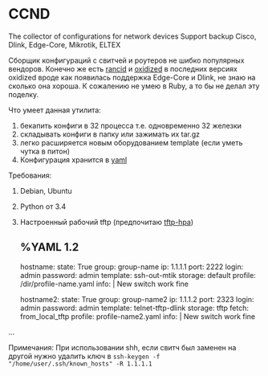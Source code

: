 # CCND
The collector of configurations for network devices
Support backup Cisco, Dlink, Edge-Core, Mikrotik, ELTEX

Cборщик конфигураций с свитчей и роутеров не шибко популярных вендоров.
Конечно же есть [rancid](https://www.shrubbery.net/rancid/) и [oxidized](https://github.com/ytti/oxidized) в последних версиях oxidized вроде как появилась поддержка Edge-Core и Dlink, не знаю на сколько она хороша. К сожалению не умею в Ruby, а то бы не делал эту поделку.

Что умеет данная утилита: 
1. бекапить конфиги в 32 процесса т.е. одновременно 32 железки
2. складывать конфиги в папку или зажимать их tar.gz
3. легко расширяется новым оборудованием template (если уметь чутка в питон)
4. Конфигурация хранится в [yaml](https://ru.wikipedia.org/wiki/YAML)

Требования:
1. Debian, Ubuntu
2. Python от 3.4
3. Настроенный рабочий tftp (предпочитаю [tftp-hpa](http://hh-pc.blogspot.com/2017/11/tftp-ubuntu.html))



    %YAML 1.2
    ---
    hostname:
      state: True
      group: group-name
      ip: 1.1.1.1
      port: 2222
      login: admin
      password: admin
      template: ssh-out-mtik
      storage: default
      profile: /dir/profile-name.yaml
      info: |
        New switch
        work fine
      
      
    hostname2:
      state: True
      group: group-name2
      ip: 1.1.1.2
      port: 2323
      login: admin
      password: admin
      template: telnet-tftp-dlink
      storage: tftp
      fetch: from_local_tftp
      profile: profile-name2.yaml
      info: |
        New switch
        work fine
      
      
...

Примечания: При использовании shh, если свитч был заменен на другой нужно удалить ключ в `ssh-keygen -f "/home/user/.ssh/known_hosts" -R 1.1.1.1`